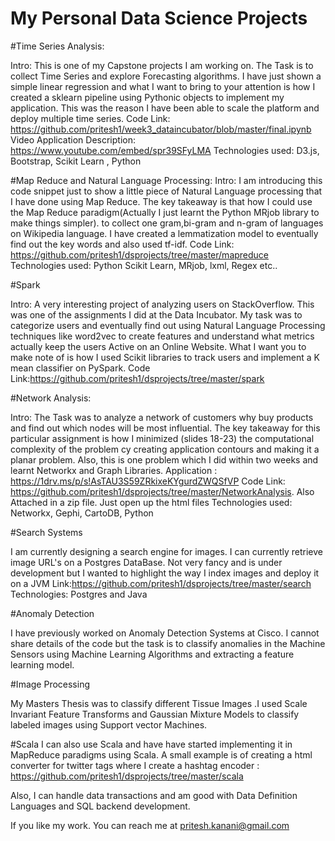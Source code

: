 # My Personal Data Science Projects


#Time Series Analysis:

Intro: This is one of my Capstone projects I am working on. The Task is to collect Time Series and explore Forecasting algorithms. I have just shown a simple linear regression and what I want to bring to your attention is how I created a sklearn pipeline using Pythonic objects to implement my application. This was the reason I have been able to scale the platform and deploy multiple time series.
Code Link: https://github.com/pritesh1/week3_dataincubator/blob/master/final.ipynb
Video Application Description: https://www.youtube.com/embed/spr39SFyLMA 
Technologies used: D3.js, Bootstrap, Scikit Learn , Python



#Map Reduce and Natural Language Processing:
Intro: I am introducing this code snippet just to show a little piece of Natural Language processing that I have done using Map Reduce. The key takeaway is that how I could use the Map Reduce paradigm(Actually I just learnt the Python MRjob library to make things simpler). to collect one gram,bi-gram and n-gram of languages on Wikipedia language. I have created a lemmatization model to eventually find out the key words and also used tf-idf.
Code Link: https://github.com/pritesh1/dsprojects/tree/master/mapreduce
Technologies used: Python Scikit Learn, MRjob, lxml, Regex etc..

#Spark 

Intro: A very interesting project of analyzing users on StackOverflow. This was one of the assignments I did at the Data Incubator. My task was to categorize users and eventually find out using Natural Language Processing techniques like word2vec to create features and understand what metrics actually keep the users Active on an Online Website. What I want you to make note of is how I used Scikit libraries to track users and implement a K mean classifier on PySpark.
Code Link:https://github.com/pritesh1/dsprojects/tree/master/spark

#Network Analysis:

Intro: The Task was to analyze a network of customers why buy products and find out which nodes will be most influential. The key takeaway for this particular assignment is how I minimized (slides 18-23) the computational complexity of the problem cy creating application contours and making it a planar problem. Also, this is one problem which I did within two weeks and learnt Networkx and Graph Libraries.
Application : https://1drv.ms/p/s!AsTAU3S59ZRkixeKYgurdZWQSfVP 
Code Link: https://github.com/pritesh1/dsprojects/tree/master/NetworkAnalysis. Also Attached in a zip file. Just open up the html files
Technologies used: Networkx, Gephi, CartoDB, Python

#Search Systems

I am currently designing a search engine for images. I can currently retrieve image URL's on a Postgres DataBase. Not very fancy and is under development but I wanted to highlight the way I index images and deploy it on a JVM
Link:https://github.com/pritesh1/dsprojects/tree/master/search
Technologies: Postgres and Java


#Anomaly Detection

I have previously worked on Anomaly Detection Systems at Cisco. I cannot share details of the code but the task is to classify anomalies in the Machine Sensors using Machine Learning Algorithms and extracting a feature learning model.


#Image Processing

My Masters Thesis was to classify different Tissue Images .I used  Scale Invariant Feature Transforms and Gaussian Mixture Models to classify labeled images using Support vector Machines.


#Scala
I can also use Scala and have have started implementing it in MapReduce paradigms using Scala. A small example is of creating a html converter for twitter tags where I create a hashtag encoder : https://github.com/pritesh1/dsprojects/tree/master/scala

 Also, I can handle data transactions and am good with Data Definition Languages and SQL backend development.


If you like my work. You can reach me at pritesh.kanani@gmail.com

